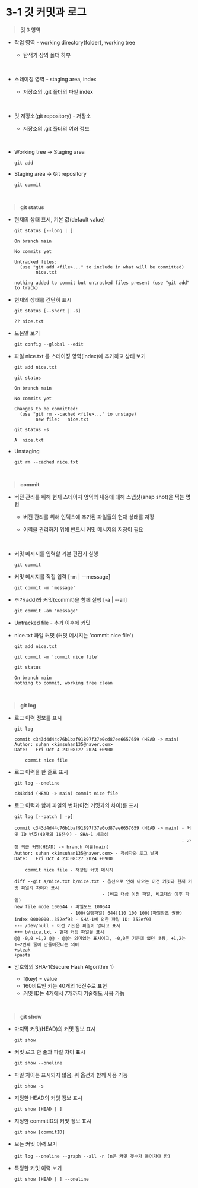 # 3-1 깃 커밋과 로그

> **깃 3 영역**

- 작업 영역 - working directory(folder), working tree
  
  - 탐색기 상의 폴더 하부

<br>

- 스테이징 영역 - staging area, index
  
  - 저장소의 .git 폴더의 파일 index

<br>

- 깃 저장소(git repository) - 저장소
  
  - 저장소의 .git 폴더의 여러 정보

<br>

- Working tree -> Staging area
  ```
  git add
  ```

- Staging area -> Git repository
  ```
  git commit
  ```

<br>

> **git status**

- 현재의 상태 표시, 기본 값(default value)
  ```
  git status [--long | ]
  ```
  ```
  On branch main

  No commits yet

  Untracked files:
    (use "git add <file>..." to include in what will be committed)
          nice.txt

  nothing added to commit but untracked files present (use "git add" to track)
  ```

- 현재의 상태를 간단히 표시
  ```
  git status [--short | -s]
  ```
  ```
  ?? nice.txt
  ```

- 도움말 보기
  ```
  git config --global --edit
  ```

- 파일 nice.txt 를 스테이징 영역(index)에 추가하고 상태 보기
  ```
  git add nice.txt
  ```


  ```
  git status
  ```
  ```
  On branch main

  No commits yet

  Changes to be committed:
    (use "git rm --cached <file>..." to unstage)
          new file:   nice.txt
  ```


  ```
  git status -s
  ```
  ```
  A  nice.txt
  ```

- Unstaging
  ```
  git rm --cached nice.txt
  ```

<br>


> **commit**

- 버전 관리를 위해 현재 스테이지 영역의 내용에 대해 스냅샷(snap shot)을 찍는 명령
  
  - 버전 관리를 위해 인덱스에 추가된 파일들의 현재 상태를 저장
    
  - 이력을 관리하기 위해 반드시 커밋 메시지의 저장이 필요

<br>

- 커밋 메시지를 입력할 기본 편집기 실행
  ```
  git commit
  ```

- 커밋 메시지를 직접 입력 [-m | --message]
  ```
  git commit -m 'message'
  ```

- 추가(add)와 커밋(commit)을 함께 실행 [-a | --all]
  ```
  git commit -am 'message'
  ```

- Untracked file - 추가 이후에 커밋

- nice.txt 파일 커밋 (커밋 메시지는 'commit nice file')
  ```
  git add nice.txt
  ```
  ```
  git commit -m 'commit nice file'
  ```
  ```
  git status
  ```
  ```
  On branch main
  nothing to commit, working tree clean
  ```

<br>

> **git log**

- 로그 이력 정보를 표시
  ```
  git log
  ```
  ```
  commit c343d4d44c76b1baf91897f37e0cd87ee6657659 (HEAD -> main)
  Author: suhan <kimsuhan135@naver.com>
  Date:   Fri Oct 4 23:08:27 2024 +0900

      commit nice file
  ```

- 로그 이력을 한 줄로 표시
  ```
  git log --oneline
  ```
  ```
  c343d4d (HEAD -> main) commit nice file
  ```

- 로그 이력과 함께 파일의 변화(이전 커밋과의 차이)를 표시
  ```
  git log [--patch | -p]
  ```
  ```
  commit c343d4d44c76b1baf91897f37e0cd87ee6657659 (HEAD -> main) - 커밋 ID 번호(40개의 16진수) - SHA-1 체크섬
                                                                 - 가장 최근 커밋(HEAD) -> branch 이름(main)
  Author: suhan <kimsuhan135@naver.com> - 작성자와 로그 날짜
  Date:   Fri Oct 4 23:08:27 2024 +0900

      commit nice file - 저장된 커밋 메시지

  diff --git a/nice.txt b/nice.txt - 옵션으로 인해 나오는 이전 커밋과 현재 커밋 파일의 차이가 표시
                                   - (비교 대상 이전 파일, 비교대상 이후 파일)
  new file mode 100644 - 파일모드 100644
                       - 100(실행파일) 644[110 100 100](파일참조 권한)
  index 0000000..352ef93 - SHA-1에 의한 파일 ID: 352ef93
  --- /dev/null - 이전 커밋은 파일이 없다고 표시
  +++ b/nice.txt - 현재 커밋 파일을 표시
  @@ -0,0 +1,2 @@ - @@는 의미없는 표시이고, -0,0은 기존에 없던 내용, +1,2는 1~2번째 줄이 만들어졌다는 의미
  +steak
  +pasta
  ```

- 암호학의 SHA-1(Secure Hash Algorithm 1)
  - f(key) = value
  - 160비트인 키는 40개의 16진수로 표현
  - 커밋 ID는 4개에서 7개까지 기술해도 사용 가능

<br>

>**git show**

 - 마지막 커밋(HEAD)의 커밋 정보 표시
   ```
   git show
   ```

- 커밋 로그 한 줄과 파일 차이 표시
  ```
  git show --oneline
  ```

- 파일 차이는 표시되지 않음, 위 옵션과 함께 사용 가능
  ```
  git show -s
  ```


- 지정한 HEAD의 커밋 정보 표시
  ```
  git show [HEAD | ]
  ```

- 지정한 commitID의 커밋 정보 표시
  ```
  git show [commitID]
  ```

- 모든 커밋 이력 보기
  ```
  git log --oneline --graph --all -n (n은 커밋 갯수가 들어가야 함)
  ```

- 특정한 커밋 이력 보기
  ```
  git show [HEAD | ] --oneline
  ```
  



  



























